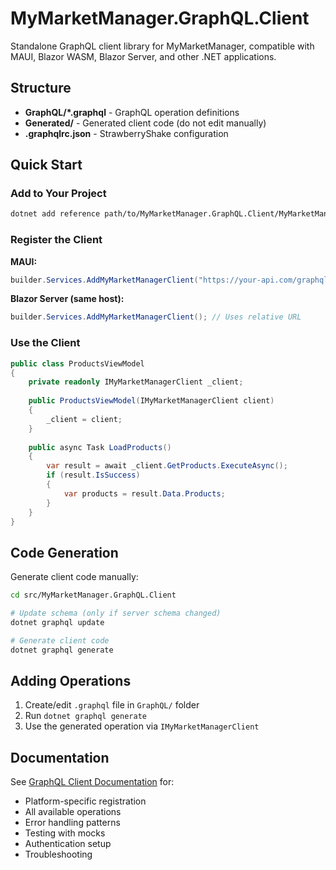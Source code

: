 # MyMarketManager.GraphQL.Client

Standalone GraphQL client library for MyMarketManager, compatible with MAUI, Blazor WASM, Blazor Server, and other .NET applications.

## Structure

- **GraphQL/*.graphql** - GraphQL operation definitions
- **Generated/** - Generated client code (do not edit manually)
- **.graphqlrc.json** - StrawberryShake configuration

## Quick Start

### Add to Your Project

```bash
dotnet add reference path/to/MyMarketManager.GraphQL.Client/MyMarketManager.GraphQL.Client.csproj
```

### Register the Client

**MAUI:**
```csharp
builder.Services.AddMyMarketManagerClient("https://your-api.com/graphql");
```

**Blazor Server (same host):**
```csharp
builder.Services.AddMyMarketManagerClient(); // Uses relative URL
```

### Use the Client

```csharp
public class ProductsViewModel
{
    private readonly IMyMarketManagerClient _client;
    
    public ProductsViewModel(IMyMarketManagerClient client)
    {
        _client = client;
    }
    
    public async Task LoadProducts()
    {
        var result = await _client.GetProducts.ExecuteAsync();
        if (result.IsSuccess)
        {
            var products = result.Data.Products;
        }
    }
}
```

## Code Generation

Generate client code manually:

```bash
cd src/MyMarketManager.GraphQL.Client

# Update schema (only if server schema changed)
dotnet graphql update

# Generate client code
dotnet graphql generate
```

## Adding Operations

1. Create/edit `.graphql` file in `GraphQL/` folder
2. Run `dotnet graphql generate`
3. Use the generated operation via `IMyMarketManagerClient`

## Documentation

See [GraphQL Client Documentation](../../docs/graphql-client.md) for:
- Platform-specific registration
- All available operations
- Error handling patterns
- Testing with mocks
- Authentication setup
- Troubleshooting
